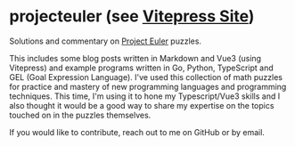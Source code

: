 # projecteuler (see [Vitepress Site](https://projecteuler.kevindamm.com/))

Solutions and commentary on [Project Euler](https://projecteuler.net/about)
puzzles.

This includes some blog posts written in Markdown and Vue3 (using Vitepress) and
example programs written in Go, Python, TypeScript and GEL (Goal Expression
Language).  I've used this collection of math puzzles for practice and mastery
of new programming languages and programming techniques.  This time, I'm using
it to hone my Typescript/Vue3 skills and I also thought it would be a good way
to share my expertise on the topics touched on in the puzzles themselves.

If you would like to contribute, reach out to me on GitHub or by email.
